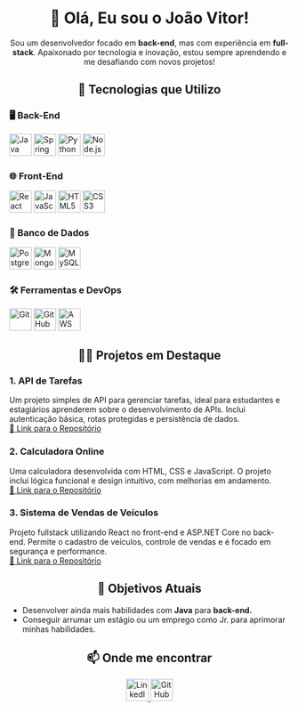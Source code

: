 <h1 align="center">👋 Olá, Eu sou o João Vitor!</h1>

<p align="center">
  Sou um desenvolvedor focado em <strong>back-end</strong>, mas com experiência em <strong>full-stack</strong>. Apaixonado por tecnologia e inovação, estou sempre aprendendo e me desafiando com novos projetos!
</p>

<h2 align="center">🚀 Tecnologias que Utilizo</h2>

<h3>🖥️ Back-End</h3>
<p>
  <img src="https://cdn.jsdelivr.net/gh/devicons/devicon/icons/java/java-original.svg" alt="Java" width="40" height="40"/>
  <img src="https://cdn.jsdelivr.net/gh/devicons/devicon/icons/spring/spring-original.svg" alt="Spring Boot" width="40" height="40"/>
  <img src="https://cdn.jsdelivr.net/gh/devicons/devicon/icons/python/python-original.svg" alt="Python" width="40" height="40"/>
  <img src="https://cdn.jsdelivr.net/gh/devicons/devicon/icons/nodejs/nodejs-original.svg" alt="Node.js" width="40" height="40"/>
</p>

<h3>🌐 Front-End</h3>
<p>
  <img src="https://cdn.jsdelivr.net/gh/devicons/devicon/icons/react/react-original.svg" alt="React" width="40" height="40"/>
  <img src="https://cdn.jsdelivr.net/gh/devicons/devicon/icons/javascript/javascript-original.svg" alt="JavaScript" width="40" height="40"/>
  <img src="https://cdn.jsdelivr.net/gh/devicons/devicon/icons/html5/html5-original.svg" alt="HTML5" width="40" height="40"/>
  <img src="https://cdn.jsdelivr.net/gh/devicons/devicon/icons/css3/css3-original.svg" alt="CSS3" width="40" height="40"/>
</p>

<h3>💾 Banco de Dados</h3>
<p>
  <img src="https://cdn.jsdelivr.net/gh/devicons/devicon/icons/postgresql/postgresql-original.svg" alt="PostgreSQL" width="40" height="40"/>
  <img src="https://cdn.jsdelivr.net/gh/devicons/devicon/icons/mongodb/mongodb-original.svg" alt="MongoDB" width="40" height="40"/>
  <img src="https://cdn.jsdelivr.net/gh/devicons/devicon/icons/mysql/mysql-original.svg" alt="MySQL" width="40" height="40"/>
</p>

<h3>🛠️ Ferramentas e DevOps</h3>
<p>
  <img src="https://cdn.jsdelivr.net/gh/devicons/devicon/icons/git/git-original.svg" alt="Git" width="40" height="40"/>
  <img src="https://cdn.jsdelivr.net/gh/devicons/devicon/icons/github/github-original.svg" alt="GitHub" width="40" height="40"/>
  <img src="https://cdn.jsdelivr.net/gh/devicons/devicon/icons/aws/aws-original.svg" alt="AWS" width="40" height="40"/>
</p>

<h2 align="center">🧑‍💻 Projetos em Destaque</h2>

<h3>1. API de Tarefas</h3>
<p>
  Um projeto simples de API para gerenciar tarefas, ideal para estudantes e estagiários aprenderem sobre o desenvolvimento de APIs. Inclui autenticação básica, rotas protegidas e persistência de dados.
  <br/>
  <a href="https://github.com/Jaummm777/APIWnodejs">🔗 Link para o Repositório</a>
</p>

<h3>2. Calculadora Online</h3>
<p>
  Uma calculadora desenvolvida com HTML, CSS e JavaScript. O projeto inclui lógica funcional e design intuitivo, com melhorias em andamento.
  <br/>
  <a href="https://github.com/Jaummm777/APIprject/tree/master">🔗 Link para o Repositório</a>
</p>

<h3>3. Sistema de Vendas de Veículos</h3>
<p>
  Projeto fullstack utilizando React no front-end e ASP.NET Core no back-end. Permite o cadastro de veículos, controle de vendas e é focado em segurança e performance.
  <br/>
  <a href="https://github.com/Jaummm777/tryingToCreateAPIwithJS">🔗 Link para o Repositório</a>
</p>

<h2 align="center">🎯 Objetivos Atuais</h2>
<ul>
  <li>Desenvolver ainda mais habilidades com <strong>Java</strong> para <strong> back-end.</strong></li>
  <li>Conseguir arrumar um estágio ou um emprego como Jr. para aprimorar minhas habilidades.</li>
</ul>

<h2 align="center">📫 Onde me encontrar</h2>
<p align="center">
  <a href="https://www.linkedin.com/in/jo%C3%A3o-vitor-ferraz-34422322b?utm_source=share&utm_campaign=share_via&utm_content=profile&utm_medium=android_app" target="_blank">
    <img src="https://cdn.jsdelivr.net/gh/devicons/devicon/icons/linkedin/linkedin-original.svg" alt="LinkedIn" width="40" height="40"/>
  </a>
  <a href="https://github.com/Jaummm777" target="_blank">
    <img src="https://cdn.jsdelivr.net/gh/devicons/devicon/icons/github/github-original.svg" alt="GitHub" width="40" height="40"/>
  </a>
</p>
